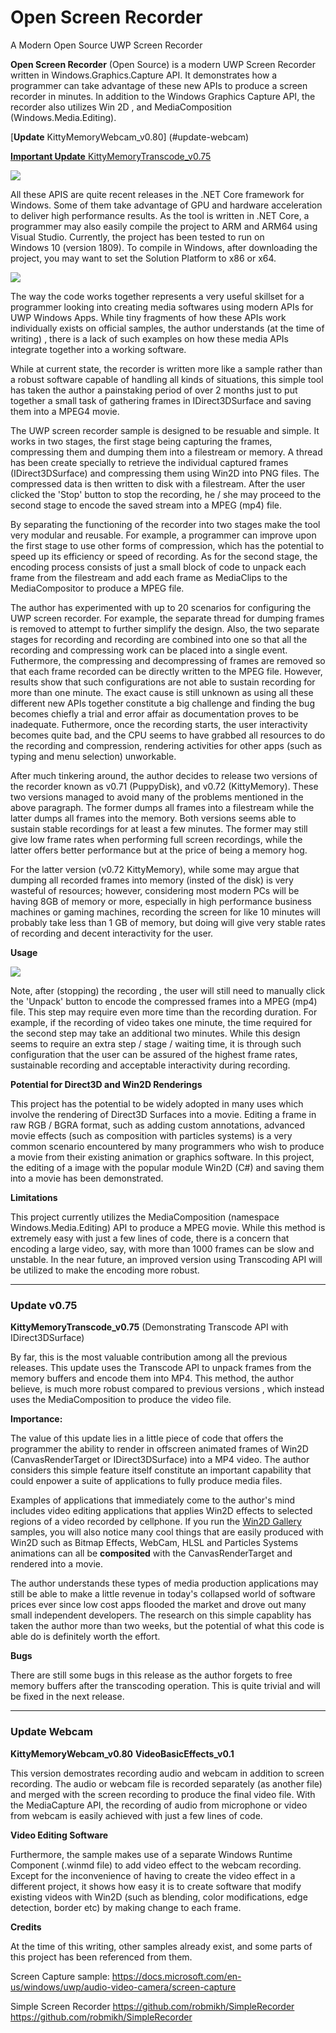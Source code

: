 # Open Screen Recorder
A Modern Open Source UWP Screen Recorder

**Open Screen Recorder** (Open Source) is a modern UWP Screen Recorder written in
Windows.Graphics.Capture API. It demonstrates how a programmer can take 
advantage of these new APIs to produce a screen recorder in minutes. 
In addition to the Windows Graphics Capture API, the recorder also utilizes
 Win 2D , and MediaComposition (Windows.Media.Editing). 


 [**Update** KittyMemoryWebcam_v0.80] (#update-webcam)
 
 [**Important Update**  KittyMemoryTranscode_v0.75](#update-v075)
  
 

 <kbd><img src="https://github.com/TechnoRiver/OpenScreenRecorder/blob/master/images/OpenScreenRecorder.png"></kbd>

All these APIS are quite recent releases in the .NET Core framework for Windows.
Some of them take advantage of GPU and hardware acceleration to deliver 
high performance results. As the tool is written in .NET Core, 
a programmer may also easily compile the project to ARM and ARM64 using Visual Studio. 
Currently, the project has been tested to run on  
Windows 10 (version 1809). To compile in Windows, 
after downloading the project, you may want to set the Solution Platform to x86 or x64.

<kbd><img src="https://github.com/TechnoRiver/OpenScreenRecorder/blob/master/images/SolutionPlatform.png"></kbd>

The way the code works together represents a very useful skillset for a programmer 
looking into creating media softwares using modern APIs for UWP Windows Apps.
While tiny fragments of how these APIs work individually exists on official samples,
the author understands (at the time of writing) , there is a lack of such examples 
on how these media APIs integrate together into a working software.

While at current state, the recorder is written more like a 
sample rather than a robust software capable of handling all kinds of situations, 
this simple tool has taken the author a painstaking period of over 2 months just to put together
a small task of gathering frames in IDirect3DSurface and saving them into 
a MPEG4 movie.

The UWP screen recorder sample is designed to be resuable and simple. It works in two stages,
the first stage being capturing the frames, compressing them and dumping them into a filestream or memory.
A thread has been create specially to retrieve the individual captured frames (IDirect3DSurface) and compressing
them using Win2D into PNG files. The compressed data is then written to disk with a filestream.
After the user clicked the 'Stop' button to stop the recording, he / she may proceed to the
second stage to encode the saved stream into a MPEG (mp4) file.

By separating the functioning of the recorder into two stages make the tool very modular 
and reusable. For example, a programmer can improve upon the first stage to use other forms of compression, which has the potential 
to speed up its efficiency or speed of recording. As for the second stage, the encoding process consists of just a 
small block of code to unpack each frame from the filestream and add each frame as MediaClips to the
MediaCompositor to produce a MPEG file.

The author has experimented with up to 20 scenarios for configuring the UWP screen recorder.
For example, the separate thread for dumping frames is removed to attempt to further simplify the design.
Also, the two separate stages for recording and recording are combined into one so that all
the recording and compressing work can be placed into a single event. Futhermore, the compressing
and decompressing of frames are removed so that each frame recorded can be directly written to the
MPEG file. However, results show that such configurations are not able to sustain recording 
for more than one minute. The exact cause is still unknown as using all these different new APIs
together constitute a big challenge and finding the bug becomes chiefly a trial and error affair
as documentation proves to be inadequate. Futhermore, once the recording starts,
 the user interactivity becomes quite bad, and the CPU seems to have grabbed all resources
to do the recording and compression, rendering activities for other apps 
(such as typing and menu selection) unworkable.

After much tinkering around, the author decides to release two versions of the recorder 
known as v0.71 (PuppyDisk), and v0.72 (KittyMemory). These two versions managed to avoid many of the problems
mentioned in the above paragraph. The former dumps all frames into a filestream 
while the latter dumps all frames into the memory. Both versions seems able to sustain stable recordings for at least a few minutes.
The former may still give low frame rates when performing full screen recordings, 
while the latter offers better performance but at the price of being a memory hog.
 
For the latter version (v0.72 KittyMemory), while some may argue that dumping all recorded frames 
into memory (insted of the disk) is very wasteful of resources; however, considering most modern PCs 
will be having 8GB of memory or more,  especially in high performance business machines or gaming machines, 
recording the screen for like 10 minutes will probably take less than 1 GB of memory,
but doing will give very stable rates of recording and decent interactivity for the user.


**Usage**

<kbd><img src="https://github.com/TechnoRiver/OpenScreenRecorder/blob/master/images/Usage.png"></kbd>

Note, after (stopping) the recording , the user will still need to manually click the 
'Unpack' button to encode the compressed frames into a MPEG (mp4) file. This step may require 
even more time than the recording duration. For example, if the recording of video takes 
one minute, the time required for the second step may take an additional two minutes.
While this design seems to require an extra step / stage / waiting time, it is through
 such configuration that the user can be assured of the highest frame rates, 
sustainable recording and acceptable interactivity during recording.

**Potential for Direct3D and Win2D Renderings**

This project has the potential to be widely adopted in many uses which involve 
the rendering of Direct3D Surfaces into a movie. Editing a frame in raw RGB / BGRA format, 
such as adding custom annotations, advanced movie effects (such as composition with particles systems)
is a very common scenario encountered by many programmers who wish to produce a movie 
from their existing animation or graphics software. In this project, the editing of a image 
with the popular module Win2D (C#) and saving them into a movie has been demonstrated.

**Limitations**

This project currently utilizes the MediaComposition (namespace Windows.Media.Editing) API
to produce a MPEG movie. While this method is extremely easy with just a few lines of code,
there is a concern that encoding a large video, say, with more than 1000 frames 
can be slow and unstable. In the near future, an improved version using Transcoding API 
will be utilized to make the encoding more robust.

---

### Update v0.75
**KittyMemoryTranscode_v0.75** (Demonstrating Transcode API with IDirect3DSurface)

By far, this is the most valuable contribution among all the previous releases. 
This update uses the Transcode API to unpack frames from the memory buffers and encode them into
MP4. This method, the author believe, is much more robust compared to previous versions ,
 which instead uses the MediaComposition to produce the video file.

**Importance:**

The value of this update lies in a little piece of code that offers the programmer the 
ability to render in offscreen animated frames of Win2D (CanvasRenderTarget or IDirect3DSurface)
into a MP4 video. The author considers this simple feature itself constitute
 an important capability that could enpower a suite of applications to fully
produce media files.

Examples of applications that immediately come to the author's mind includes video editing applications
that applies Win2D effects to selected regions of a video recorded by cellphone. If you run
the [Win2D Gallery](https://www.microsoft.com/en-us/p/win2d-example-gallery/9nblgggxwt9f?activetab=pivot:overviewtab) samples, you will also notice many cool things that are easily produced with 
Win2D such as Bitmap Effects, WebCam, HLSL and Particles Systems animations can all be 
**composited** with the CanvasRenderTarget and rendered into a movie.

The author understands these types of media production applications may
still be able to make a little revenue in today's collapsed world of software prices
 ever since low cost apps flooded the market and drove out many small independent developers.
The research on this simple capablity has taken the author more than two weeks, but 
the potential of what this code is able do is definitely worth the effort.

**Bugs**

There are still some bugs in this release as the author forgets to free memory buffers
after the transcoding operation. This is quite trivial and will be fixed in the next release.

---

### Update Webcam

**KittyMemoryWebcam_v0.80**
**VideoBasicEffects_v0.1**

This version demostrates recording audio and webcam in addition to screen recording.
The audio or webcam file is recorded separately (as another file) and merged with the screen recording to produce the final video file.
With the MediaCapture API, the recording of audio from microphone or video from webcam is easily
achieved with just a few lines of code.

**Video Editing Software**

Furthermore, the sample makes use of a separate Windows Runtime Component (.winmd file) to add 
video effect to the webcam recording. Except for the inconvenience of having to create the
video effect in a different project, it shows how easy it is to create software that modify
existing videos with Win2D (such as blending, color modifications, edge detection, border etc)
by making change to each frame. 



**Credits**

At the time of this writing, other samples already exist, and some parts of this project has been referenced from them.

Screen Capture sample:
https://docs.microsoft.com/en-us/windows/uwp/audio-video-camera/screen-capture

Simple Screen Recorder
https://github.com/robmikh/SimpleRecorder
https://github.com/robmikh/SimpleRecorder
